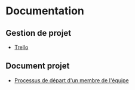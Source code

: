# Documentation

## Gestion de projet

- [Trello](https://trello.com/invite/b/kr8DiP7o/7337b9d600ef1e611642b49793f4702e/projet-de-fin-dann%C3%A9e-vacuumfleet)

## Document projet

- [Processus de départ d'un membre de l'équipe](https://gitlab.com/vacuumfleet/Documentation/-/blob/main/legacy/offboarding.md)
